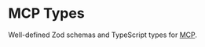 # MCP Types

Well-defined Zod schemas and TypeScript types for [MCP](https://modelcontextprotocol.io/).
